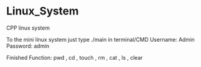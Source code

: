 # Linux_System
CPP linux system

To the mini linux system just type ./main in terminal/CMD
Username: Admin
Password: admin

Finished Function: pwd , cd , touch , rm , cat , ls , clear

